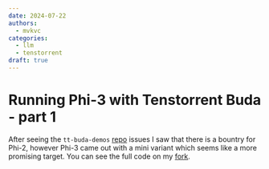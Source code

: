 ```yaml
---
date: 2024-07-22
authors:
  - mvkvc
categories:
  - llm
  - tenstorrent
draft: true
---
```


# Running Phi-3 with Tenstorrent Buda - part 1

After seeing the `tt-buda-demos` [repo](https://github.com/tenstorrent/tt-buda-demos) issues I saw that there is a bountry for Phi-2, however Phi-3 came out with a mini variant which seems like a more promising target. You can see the full code on my [fork](https://github.com/mvkvc/tt-buda-demos/tree/add_phi3).

<!-- initial pipeline -->
